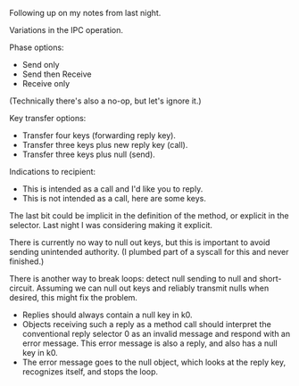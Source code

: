 Following up on my notes from last night.


Variations in the IPC operation.

Phase options:
- Send only
- Send then Receive
- Receive only

(Technically there's also a no-op, but let's ignore it.)

Key transfer options:
- Transfer four keys (forwarding reply key).
- Transfer three keys plus new reply key (call).
- Transfer three keys plus null (send).

Indications to recipient:
- This is intended as a call and I'd like you to reply.
- This is not intended as a call, here are some keys.

The last bit could be implicit in the definition of the method, or explicit in
the selector.  Last night I was considering making it explicit.


There is currently no way to null out keys, but this is important to avoid
sending unintended authority.  (I plumbed part of a syscall for this and never
finished.)


There is another way to break loops: detect null sending to null and
short-circuit.  Assuming we can null out keys and reliably transmit nulls when
desired, this might fix the problem.

- Replies should always contain a null key in k0.
- Objects receiving such a reply as a method call should interpret the
  conventional reply selector 0 as an invalid message and respond with an error
  message.  This error message is also a reply, and also has a null key in k0.
- The error message goes to the null object, which looks at the reply key,
  recognizes itself, and stops the loop.





